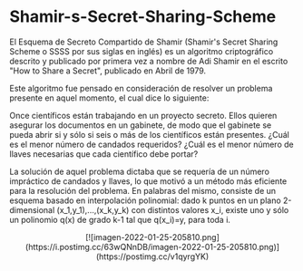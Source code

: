 # Shamir-s-Secret-Sharing-Scheme

El Esquema de Secreto Compartido de Shamir (Shamir's Secret Sharing Scheme o SSSS por sus siglas en inglés) es un algoritmo criptográfico descrito y publicado
por primera vez a nombre de Adi Shamir en el escrito "How to Share a Secret", publicado en Abril de 1979.

Este algoritmo fue pensado en consideración de resolver un problema presente en aquel momento, el cual dice lo siguiente:

Once científicos están trabajando en un proyecto secreto. Ellos quieren asegurar los documentos en un gabinete, de modo que el gabinete se pueda abrir si 
y sólo si seis o más de los científicos están presentes. ¿Cuál es el menor número de candados requeridos? ¿Cuál es el menor número de llaves
necesarias que cada científico debe portar?

La solución de aquel problema dictaba que se requería de un número impráctico de candados y llaves, lo que motivó a un método más eficiente para la resolución del problema.
En palabras del mismo, consiste de un esquema basado en interpolación polinomial: dado k puntos en un plano 2-dimensional (x_1,y_1),...,(x_k,y_k) con distintos valores x_i, 
existe uno y sólo un polinomio q(x) de grado k-1 tal que q(x_i)=y, para toda i.

<div align="center">
    [![imagen-2022-01-25-205810.png](https://i.postimg.cc/63wQNnDB/imagen-2022-01-25-205810.png)](https://postimg.cc/v1qyrgYK) 
</div>
